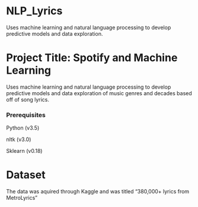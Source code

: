 # NLP_Lyrics
Uses machine learning and natural language processing to develop predictive models and data exploration.

# Project Title: Spotify and Machine Learning
Uses machine learning and natural language processing to develop predictive models and data exploration of music genres and decades based off of song lyrics. 

### Prerequisites

Python (v3.5)

nltk (v3.0)

Sklearn (v0.18)

# Dataset
The data was aquired through Kaggle and was titled “380,000+ lyrics from MetroLyrics”
